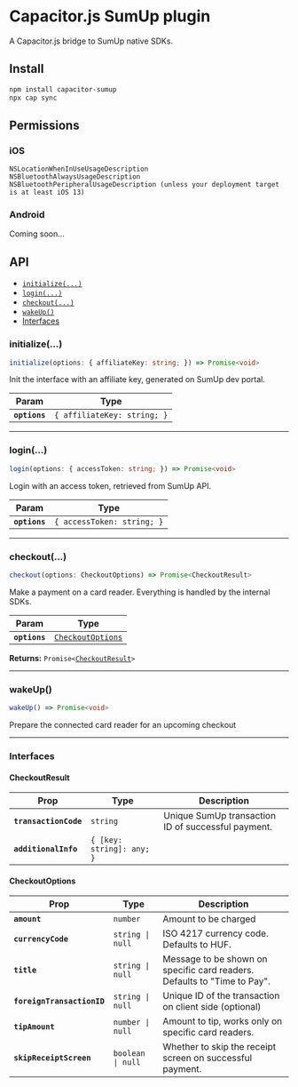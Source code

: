 # Capacitor.js SumUp plugin

A Capacitor.js bridge to SumUp native SDKs.

## Install

```bash
npm install capacitor-sumup
npx cap sync
```

## Permissions

### iOS
```
NSLocationWhenInUseUsageDescription
NSBluetoothAlwaysUsageDescription
NSBluetoothPeripheralUsageDescription (unless your deployment target is at least iOS 13)
```

### Android

Coming soon...

## API

<docgen-index>

* [`initialize(...)`](#initialize)
* [`login(...)`](#login)
* [`checkout(...)`](#checkout)
* [`wakeUp()`](#wakeup)
* [Interfaces](#interfaces)

</docgen-index>

<docgen-api>
<!--Update the source file JSDoc comments and rerun docgen to update the docs below-->

### initialize(...)

```typescript
initialize(options: { affiliateKey: string; }) => Promise<void>
```

Init the interface with an affiliate key, generated on SumUp dev portal.

| Param         | Type                                   |
| ------------- | -------------------------------------- |
| **`options`** | <code>{ affiliateKey: string; }</code> |

--------------------


### login(...)

```typescript
login(options: { accessToken: string; }) => Promise<void>
```

Login with an access token, retrieved from SumUp API.

| Param         | Type                                  |
| ------------- | ------------------------------------- |
| **`options`** | <code>{ accessToken: string; }</code> |

--------------------


### checkout(...)

```typescript
checkout(options: CheckoutOptions) => Promise<CheckoutResult>
```

Make a payment on a card reader. Everything is handled by the internal SDKs.

| Param         | Type                                                        |
| ------------- | ----------------------------------------------------------- |
| **`options`** | <code><a href="#checkoutoptions">CheckoutOptions</a></code> |

**Returns:** <code>Promise&lt;<a href="#checkoutresult">CheckoutResult</a>&gt;</code>

--------------------


### wakeUp()

```typescript
wakeUp() => Promise<void>
```

Prepare the connected card reader for an upcoming checkout

--------------------


### Interfaces


#### CheckoutResult

| Prop                  | Type                                 | Description                                        |
| --------------------- | ------------------------------------ | -------------------------------------------------- |
| **`transactionCode`** | <code>string</code>                  | Unique SumUp transaction ID of successful payment. |
| **`additionalInfo`**  | <code>{ [key: string]: any; }</code> |                                                    |


#### CheckoutOptions

| Prop                       | Type                         | Description                                                              |
| -------------------------- | ---------------------------- | ------------------------------------------------------------------------ |
| **`amount`**               | <code>number</code>          | Amount to be charged                                                     |
| **`currencyCode`**         | <code>string \| null</code>  | ISO 4217 currency code. Defaults to HUF.                                 |
| **`title`**                | <code>string \| null</code>  | Message to be shown on specific card readers. Defaults to "Time to Pay". |
| **`foreignTransactionID`** | <code>string \| null</code>  | Unique ID of the transaction on client side (optional)                   |
| **`tipAmount`**            | <code>number \| null</code>  | Amount to tip, works only on specific card readers.                      |
| **`skipReceiptScreen`**    | <code>boolean \| null</code> | Whether to skip the receipt screen on successful payment.                |

</docgen-api>
